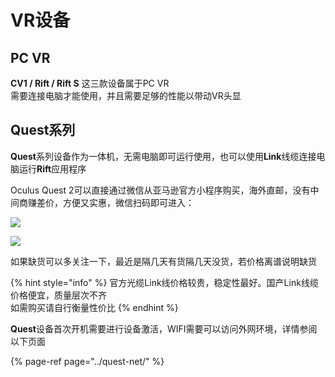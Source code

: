 # VR设备

## PC VR

**CV1 / Rift / Rift S** 这三款设备属于PC VR  
需要连接电脑才能使用，并且需要足够的性能以带动VR头显

## Quest系列

**Quest**系列设备作为一体机，无需电脑即可运行使用，也可以使用**Link**线缆连接电脑运行**Rift**应用程序

Oculus Quest 2可以直接通过微信从亚马逊官方小程序购买，海外直邮，没有中间商赚差价，方便又实惠，微信扫码即可进入：

![](https://cdn.jsdelivr.net/gh/EYW-015/Oculus-guide-China/quest/amz1.png)

![](https://cdn.jsdelivr.net/gh/EYW-015/Oculus-guide-China/quest/amz2.png)

如果缺货可以多关注一下，最近是隔几天有货隔几天没货，若价格离谱说明缺货

{% hint style="info" %}
官方光缆Link线价格较贵，稳定性最好。国产Link线缆价格便宜，质量层次不齐  
如需购买请自行衡量性价比
{% endhint %}

**Quest**设备首次开机需要进行设备激活，WIFI需要可以访问外网环境，详情参阅以下页面

{% page-ref page="../quest-net/" %}



